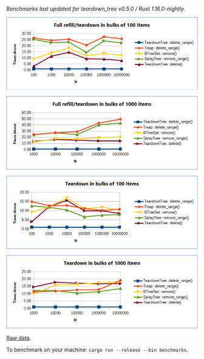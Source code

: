 *Benchmarks last updated for teardown_tree v0.5.0 / Rust 1.16.0-nightly.*

![TeardownTree vs other data structures: full refill/teardown cycle in bulks of 100](full_refill_teardown_100.png?raw=true "full cycle/100")

![TeardownTree vs other data structures: full refill/teardown cycle in bulks of 1000](full_refill_teardown_1000.png?raw=true "full cycle/1000")

![TeardownTree vs other data structures: teardown in bulks of 100](teardown_100.png?raw=true "teardown/100")

![TeardownTree vs other data structures: teardown in bulks of 1000](teardown_1000.png?raw=true "teardown/1000")

[Raw data][1].

To benchmark on your machine: ``cargo run --release --bin benchmarks``.

[1]: benchmarks.ods
